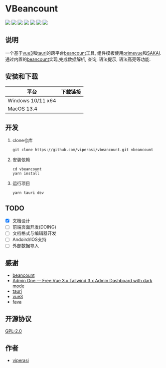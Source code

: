 # VBeancount

![](https://img.shields.io/badge/platform-win--64%20%7C%20osx--64-lightgrey) ![](https://img.shields.io/badge/license-GPL2.0-blue) ![](https://img.shields.io/badge/node-%3E%3D%2016.13.0-brightgreen) ![](https://img.shields.io/badge/tauri-%5E1.3-blue) ![](https://img.shields.io/badge/vuejs-%5E3.0.0-blue) ![](https://img.shields.io/badge/pinia-%5E2.0.13-blue) ![](https://img.shields.io/badge/vite-%5E3.0.9-blue)

## 说明

一个基于[vue3](https://vuejs.org/)和[tauri](https://tauri.app/)的跨平台[beancount](https://github.com/beancount/beancount)工具, 组件模板使用[primevue](https://primevue.org/)和[SAKAI](https://sakai.primevue.org).通过内置的[beancount](https://github.com/beancount/beancount)实现,完成数据解析, 查询, 语法提示, 语法高亮等功能.

## 安装和下载

| 平台              | 下载链接 |
| ----------------- | -------- |
| Windows 10/11 x64 |          |
| MacOS 13.4        |          |

## 开发

1. clone仓库

   ```
   git clone https://github.com/viperasi/vbeancount.git vbeancount
   ```

2. 安装依赖

   ```
   cd vbeancount
   yarn install
   ```

3. 运行项目

   ```
   yarn tauri dev
   ```

## TODO

- [x] 文档设计
- [ ] 前端页面开发(DOING)
- [ ] 文档格式与编辑器开发
- [ ] Andoird/IOS支持
- [ ] 外部数据导入

## 感谢

* [beancount](https://beancount.github.io/)
* [Admin One &mdash; Free Vue 3.x Tailwind 3.x Admin Dashboard with dark mode](https://justboil.me/tailwind-admin-templates/free-vue-dashboard/)
* [tauri](https://tauri.app/)
* [vue3](https://vuejs.org/)
* [fava](https://beancount.github.io/fava/)

## 开源协议

[GPL-2.0](./LICENSE)

## 作者

* [viperasi](http://xu81.com)


